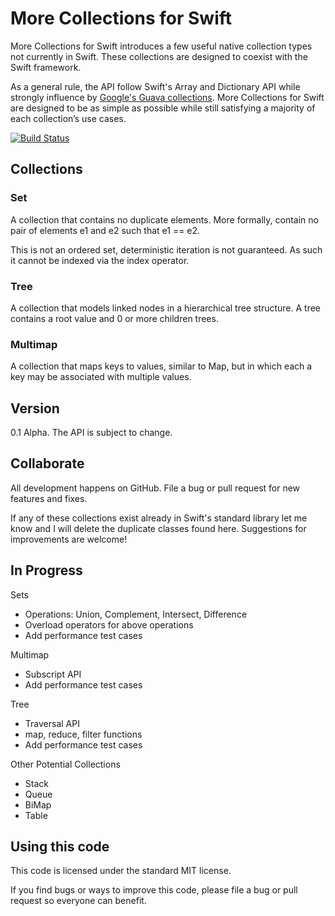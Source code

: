 More Collections for Swift
=============

More Collections for Swift introduces a few useful native collection types not currently in Swift. These collections are designed to coexist with the Swift framework.

As a general rule, the API follow Swift's Array and Dictionary API while strongly influence by [Google's Guava collections](https://code.google.com/p/guava-libraries/wiki/GuavaExplained).   More Collections for Swift are designed to be as simple as possible while still satisfying a majority of each collection’s use cases.

[![Build Status](https://travis-ci.org/jbulat/Swift-Collections.svg?branch=master)](https://travis-ci.org/jbulat/Swift-Collections)

## Collections

### Set
A collection that contains no duplicate elements.  More formally, contain no pair of elements e1 and e2 such that e1 == e2.

This is not an ordered set, deterministic iteration is not guaranteed.  As such it cannot be indexed via the index operator.

### Tree
A collection that models linked nodes in a hierarchical tree structure.  A tree contains a root value and 0 or more children trees.

### Multimap
A collection that maps keys to values, similar to Map, but in which each a key may be associated with multiple values.

## Version

0.1 Alpha.  The API is subject to change.   

## Collaborate

All development happens on GitHub.  File a bug or pull request for new features and fixes.  

If any of these collections exist already in Swift's standard library let me know and I will delete the duplicate classes found here.  Suggestions for improvements are welcome!

## In Progress

Sets
- Operations: Union, Complement, Intersect, Difference
- Overload operators for above operations
- Add performance test cases

Multimap
- Subscript API
- Add performance test cases

Tree
- Traversal API
- map, reduce, filter functions
- Add performance test cases

Other Potential Collections
- Stack
- Queue
- BiMap
- Table

## Using this code

This code is licensed under the standard MIT license.

If you find bugs or ways to improve this code, please file a bug or pull request so everyone can benefit.